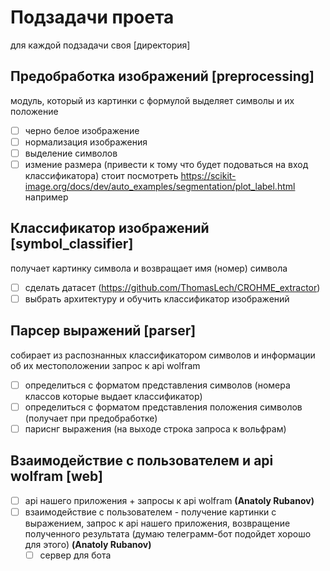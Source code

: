 # Подзадачи проета
для каждой подзадачи своя [директория]

## Предобработка изображений [preprocessing]
модуль, который из картинки с формулой выделяет символы и их положение
- [ ] черно белое изображение
- [ ] нормализация изображения
- [ ] выделение символов
- [ ] измение размера (привести к тому что будет подоваться на вход классификатора)
стоит посмотреть https://scikit-image.org/docs/dev/auto_examples/segmentation/plot_label.html например

## Классификатор изображений [symbol_classifier]
получает картинку символа и возвращает имя (номер) символа
- [ ] сделать датасет (https://github.com/ThomasLech/CROHME_extractor)
- [ ] выбрать архитектуру и обучить классификатор изображений

## Парсер выражений [parser]
собирает из распознанных классификатором символов и информации об их местоположении запрос к api wolfram
- [ ] определиться с форматом представления символов (номера классов которые выдает классификатор)
- [ ] определиться с форматом представления положения символов (получает при предобработке)
- [ ] париснг выражения (на выходе строка запроса к вольфрам)

## Взаимодействие с пользователем и api wolfram [web]
- [ ] api нашего приложения + запросы к api wolfram **(Anatoly Rubanov)**     
- [ ] взаимодействие с пользователем - получение картинки с выражением, запрос к api нашего приложения, возвращение
полученного результата (думаю телеграмм-бот подойдет хорошо для этого) **(Anatoly Rubanov)**  
  - [ ] сервер для бота
